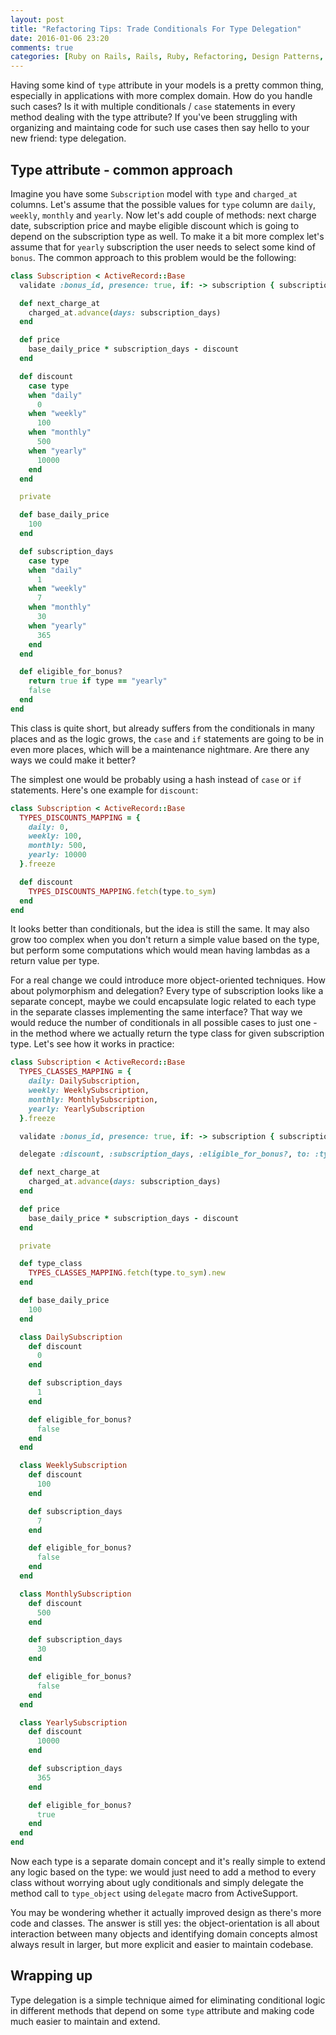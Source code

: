```yaml
---
layout: post
title: "Refactoring Tips: Trade Conditionals For Type Delegation"
date: 2016-01-06 23:20
comments: true
categories: [Ruby on Rails, Rails, Ruby, Refactoring, Design Patterns, Architecture]
---
```


<p>Having some kind of <code>type</code> attribute in your models is a pretty common thing, especially in applications with more complex domain. How do you handle such cases? Is it with multiple conditionals / <code>case</code> statements in every method dealing with the type attribute? If you've been struggling with organizing and maintaing code for such use cases then say hello to your new friend: type delegation.</p>

<!--more-->

<h2>Type attribute - common approach</h2>

<p>Imagine you have some <code>Subscription</code> model with <code>type</code> and <code>charged_at</code> columns. Let's assume that the possible values for <code>type</code> column are <code>daily</code>, <code>weekly</code>, <code>monthly</code> and <code>yearly</code>. Now let's add couple of methods: next charge date, subscription price and maybe eligible discount which is going to depend on the subscription type as well. To make it a bit more complex let's assume that for <code>yearly</code> subscription the user needs to select some kind of <code>bonus</code>. The common approach to this problem would be the following:</p>

``` ruby
class Subscription < ActiveRecord::Base
  validate :bonus_id, presence: true, if: -> subscription { subscription.eligible_for_bonus? }

  def next_charge_at
    charged_at.advance(days: subscription_days)
  end

  def price
    base_daily_price * subscription_days - discount
  end

  def discount
    case type
    when "daily"
      0
    when "weekly"
      100
    when "monthly"
      500
    when "yearly"
      10000
    end
  end

  private

  def base_daily_price
    100
  end

  def subscription_days
    case type
    when "daily"
      1
    when "weekly"
      7
    when "monthly"
      30
    when "yearly"
      365
    end
  end

  def eligible_for_bonus?
    return true if type == "yearly"
    false
  end
end
```

<p>This class is quite short, but already suffers from the conditionals in many places and as the logic grows, the <code>case</code> and <code>if</code> statements are going to be in even more places, which will be a maintenance nightmare. Are there any ways we could make it better?</p>

<p>The simplest one would be probably using a hash instead of <code>case</code> or <code>if</code> statements. Here's one example for <code>discount</code>:</p>

``` ruby
class Subscription < ActiveRecord::Base
  TYPES_DISCOUNTS_MAPPING = {
    daily: 0,
    weekly: 100,
    monthly: 500,
    yearly: 10000
  }.freeze

  def discount
    TYPES_DISCOUNTS_MAPPING.fetch(type.to_sym)
  end
end
```

<p>It looks better than conditionals, but the idea is still the same. It may also grow too complex when you don't return a simple value based on the type, but perform some computations which would mean having lambdas as a return value per type.</p>

<p>For a real change we could introduce more object-oriented techniques. How about polymorphism and delegation? Every type of subscription looks like a separate concept, maybe we could encapsulate logic related to each type in the separate classes implementing the same interface? That way we would reduce the number of conditionals in all possible cases to just one - in the method where we actually return the type class for given subscription type. Let's see how it works in practice:</p>

``` ruby
class Subscription < ActiveRecord::Base
  TYPES_CLASSES_MAPPING = {
    daily: DailySubscription,
    weekly: WeeklySubscription,
    monthly: MonthlySubscription,
    yearly: YearlySubscription
  }.freeze

  validate :bonus_id, presence: true, if: -> subscription { subscription.eligible_for_bonus? }

  delegate :discount, :subscription_days, :eligible_for_bonus?, to: :type_class

  def next_charge_at
    charged_at.advance(days: subscription_days)
  end

  def price
    base_daily_price * subscription_days - discount
  end

  private

  def type_class
    TYPES_CLASSES_MAPPING.fetch(type.to_sym).new
  end

  def base_daily_price
    100
  end

  class DailySubscription
    def discount
      0
    end

    def subscription_days
      1
    end

    def eligible_for_bonus?
      false
    end
  end

  class WeeklySubscription
    def discount
      100
    end

    def subscription_days
      7
    end

    def eligible_for_bonus?
      false
    end
  end

  class MonthlySubscription
    def discount
      500
    end

    def subscription_days
      30
    end

    def eligible_for_bonus?
      false
    end
  end

  class YearlySubscription
    def discount
      10000
    end

    def subscription_days
      365
    end

    def eligible_for_bonus?
      true
    end
  end
end
```

<p>Now each type is a separate domain concept and it's really simple to extend any logic based on the type: we would just need to add a method to every class without worrying about ugly conditionals and simply delegate the method call to <code>type_object</code> using <code>delegate</code> macro from ActiveSupport.</p>

<p>You may be wondering whether it actually improved design as there's more code and classes. The answer is still yes: the object-orientation is all about interaction between many objects and identifying domain concepts almost always result in larger, but more explicit and easier to maintain codebase.</p>

<h2>Wrapping up</h2>

<p>Type delegation is a simple technique aimed for eliminating conditional logic in different methods that depend on some <code>type</code> attribute and making code much easier to maintain and extend.</p>
